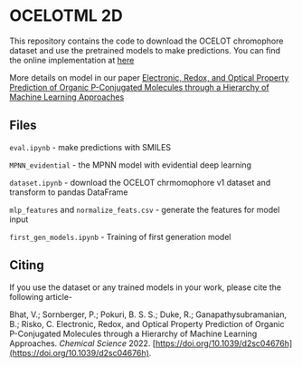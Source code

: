 # OCELOTML 2D
This repository contains the code to download the OCELOT chromophore dataset and use the pretrained models to make predictions. You can find the online implementation at [here](https://oscar.as.uky.edu/ocelotml_2d)

More details on model in our paper [Electronic, Redox, and Optical Property Prediction of Organic P-Conjugated Molecules through a Hierarchy of Machine Learning Approaches](https://doi.org/10.1039/d2sc04676h)



## Files
`eval.ipynb` - make predictions with SMILES

`MPNN_evidential` - the MPNN model with evidential deep learning

`dataset.ipynb` - download the OCELOT chrmomophore v1 dataset and transform to pandas DataFrame

`mlp_features` and `normalize_feats.csv` - generate the features for model input

`first_gen_models.ipynb` - Training of first generation model

## Citing
If you use the dataset or any trained models in your work, please cite the following article-

Bhat, V.; Sornberger, P.; Pokuri, B. S. S.; Duke, R.; Ganapathysubramanian, B.; Risko, C. Electronic, Redox, and Optical Property Prediction of Organic P-Conjugated Molecules through a Hierarchy of Machine Learning Approaches. _Chemical Science_ 2022. [https://doi.org/10.1039/d2sc04676h](https://doi.org/10.1039/d2sc04676h).
